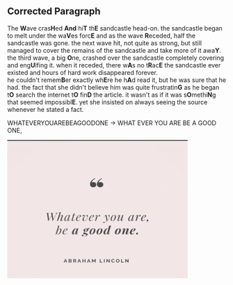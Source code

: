 ## Corrected Paragraph

The **W**ave cras**H**ed **And** hi**T** th**E** sandcastle head-on. the sandcastle began to melt under the wa**V**es forc**E** and as the wave **R**eceded, half the sandcastle was gone. the next wave hit, not quite as strong, but still managed to cover the remains of the sandcastle and take more of it awa**Y**. the third wave, a big **O**ne, crashed over the sandcastle completely covering and eng**U**lfing it. when it receded, there w**A**s no t**R**ac**E** the sandcastle ever existed and hours of hard work disappeared forever.  
he couldn't remem**B**er exactly wh**E**re he h**A**d read it, but he was sure that he had. the fact that she didn't believe him was quite frustratin**G** as he began t**O** search the internet t**O** fin**D** the article. it wasn't as if it was s**O**methi**N**g that seemed impossibl**E**. yet she insisted on always seeing the source whenever he stated a fact.

WHATEVERYOUAREBEAGOODONE -> WHAT EVER YOU ARE BE A GOOD ONE, 

![alt text](image.png)